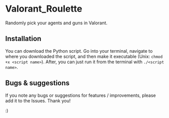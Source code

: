 # Valorant_Roulette
Randomly pick your agents and guns in Valorant.



## Installation 

You can download the Python script. Go into your terminal, navigate to where you downloaded the script, and then make it executable (Unix: `chmod +x <script name>`). After, you can just run it from the terminal with `./<script name>`.

## Bugs & suggestions

If you note any bugs or suggestions for features / improvements, please add it to the Issues. Thank you!

:)
